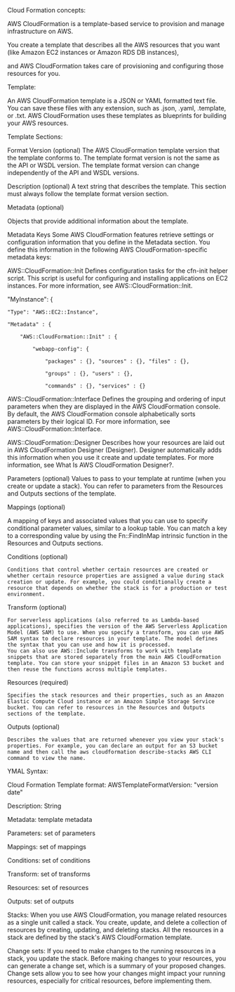Cloud Formation concepts:

AWS CloudFormation is a template-based service to provision and manage infrastructure on AWS.

You create a template that describes all the AWS resources that you want (like Amazon EC2 instances or Amazon RDS DB instances),

and AWS CloudFormation takes care of provisioning and configuring those resources for you.

Template:

An AWS CloudFormation template is a JSON or YAML formatted text file. 
You can save these files with any extension, such as .json, .yaml, .template, or .txt. 
AWS CloudFormation uses these templates as blueprints for building your AWS resources.

Template Sections:

Format Version (optional)
    The AWS CloudFormation template version that the template conforms to. The template format version is not the same as the API or WSDL version. The template format version can change independently of the API and WSDL versions.

Description (optional)
    A text string that describes the template. This section must always follow the template format version section.

Metadata (optional)
   
   Objects that provide additional information about the template.

Metadata Keys
Some AWS CloudFormation features retrieve settings or configuration information that you define in the Metadata section. You        define this information in the following AWS CloudFormation-specific metadata keys:

AWS::CloudFormation::Init
Defines configuration tasks for the cfn-init helper script. This script is useful for configuring and installing applications on EC2 instances. For more information, see AWS::CloudFormation::Init.

"MyInstance": {

    "Type": "AWS::EC2::Instance",

    "Metadata" : {

        "AWS::CloudFormation::Init" : {

            "webapp-config": {

                "packages" : {}, "sources" : {}, "files" : {},

                "groups" : {}, "users" : {},

                "commands" : {}, "services" : {}

AWS::CloudFormation::Interface
Defines the grouping and ordering of input parameters when they are displayed in the AWS CloudFormation console. By default, the AWS CloudFormation console alphabetically sorts parameters by their logical ID. For more information, see AWS::CloudFormation::Interface.

AWS::CloudFormation::Designer
Describes how your resources are laid out in AWS CloudFormation Designer (Designer). Designer automatically adds this information when you use it create and update templates. For more information, see What Is AWS CloudFormation Designer?.

Parameters (optional)
    Values to pass to your template at runtime (when you create or update a stack). You can refer to parameters from the Resources and Outputs sections of the template.

Mappings (optional)
   
   A mapping of keys and associated values that you can use to specify conditional parameter values, similar to a lookup table. You can match a key to a corresponding value by using the Fn::FindInMap intrinsic function in the Resources and Outputs sections.

Conditions (optional)
    
    Conditions that control whether certain resources are created or whether certain resource properties are assigned a value during stack creation or update. For example, you could conditionally create a resource that depends on whether the stack is for a production or test environment.

Transform (optional)
    
    For serverless applications (also referred to as Lambda-based applications), specifies the version of the AWS Serverless Application Model (AWS SAM) to use. When you specify a transform, you can use AWS SAM syntax to declare resources in your template. The model defines the syntax that you can use and how it is processed.
    You can also use AWS::Include transforms to work with template snippets that are stored separately from the main AWS CloudFormation template. You can store your snippet files in an Amazon S3 bucket and then reuse the functions across multiple templates.

Resources (required)
    
    Specifies the stack resources and their properties, such as an Amazon Elastic Compute Cloud instance or an Amazon Simple Storage Service bucket. You can refer to resources in the Resources and Outputs sections of the template.

Outputs (optional)
    
    Describes the values that are returned whenever you view your stack's properties. For example, you can declare an output for an S3 bucket name and then call the aws cloudformation describe-stacks AWS CLI command to view the name.

YMAL Syntax:

Cloud Formation Template format:
AWSTemplateFormatVersion: "version date"

Description:
  String

Metadata:
  template metadata

Parameters:
  set of parameters

Mappings:
  set of mappings

Conditions:
  set of conditions

Transform:
  set of transforms

Resources:
  set of resources

Outputs:
  set of outputs


Stacks:
When you use AWS CloudFormation, you manage related resources as a single unit called a stack. You create, update, and delete a collection of resources by creating, updating, and deleting stacks.
All the resources in a stack are defined by the stack's AWS CloudFormation template.

Change sets:
If you need to make changes to the running resources in a stack, you update the stack. 
Before making changes to your resources, you can generate a change set, which is a summary of your proposed changes. 
Change sets allow you to see how your changes might impact your running resources, especially for critical resources, before implementing them. 
